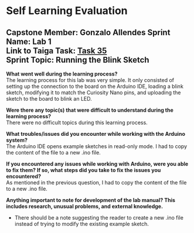 # Self Learning Evaluation

**Capstone Member:**	Gonzalo Allendes 
**Sprint Name:**		Lab 1  
**Link to Taiga Task:**	[Task 35](https://tree.taiga.io/project/bookstrong-introduction-to-microcontroller/task/35)  
**Sprint Topic:**		Running the Blink Sketch  
---

**What went well during the learning process?**  
The learning process for this lab was very simple. It only consisted of setting up the connection to the board on the Arduino IDE, 
loading a blink sketch, modifying it to match the Curiosity Nano pins, and uploading the sketch to the board to blink an LED.

**Were there any topic(s) that were difficult to understand during the learning process?**  
There were no difficult topics during this learning process.

**What troubles/issues did you encounter while working with the Arduino system?**  
The Arduino IDE opens example sketches in read-only mode. I had to copy the content of the file to a new .ino file. 

**If you encountered any issues while working with Arduino, were you able to fix them? If so, what steps did you take to fix the issues you encountered?**  
As mentioned in the previous question, I had to copy the content of the file to a new .ino file.

**Anything important to note for development of the lab manual? This includes research, unusual problems, and external knowledge.**
* There should be a note suggesting the reader to create a new .ino file instead of trying to modify the existing example sketch.